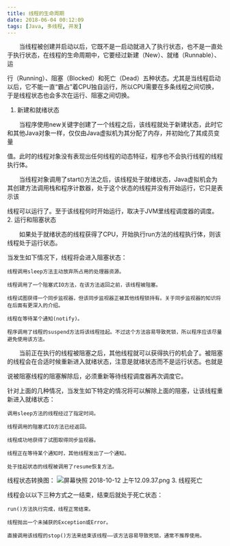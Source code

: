 ```yaml
---
title: 线程的生命周期
date: 2018-06-04 00:12:09
tags: [Java, 多线程, 并发]
---
```



  当线程被创建并启动以后，它既不是一启动就进入了执行状态，也不是一直处于执行状态，在线程的生命周期中，它要经过新建（New）、就绪（Runnable）、运

行（Running）、阻塞（Blocked）和死亡（Dead）五种状态。尤其是当线程启动以后，它不能一直“霸占”着CPU独自运行，所以CPU需要在多条线程之间切换，于是线程状态也会多次在运行、阻塞之间切换。
<!-- more--> 
1. 新建和就绪状态

  当程序使用new关键字创建了一个线程之后，该线程就处于新建状态，此时它和其他Java对象一样，仅仅由Java虚拟机为其分配了内存，并初始化了其成员变量

值。此时的线程对象没有表现出任何线程的动态特征，程序也不会执行线程的线程执行体。

  当线程对象调用了start()方法之后，该线程处于就绪状态，Java虚拟机会为其创建方法调用栈和程序计数器，处于这个状态的线程并没有开始运行，它只是表示该

线程可以运行了。至于该线程何时开始运行，取决于JVM里线程调度器的调度。
2. 运行和阻塞状态

  如果处于就绪状态的线程获得了CPU，开始执行run方法的线程执行体，则该线程处于运行状态。

当发生如下情况下，线程将会进入阻塞状态：

    线程调用sleep方法主动放弃所占用的处理器资源。
    
    线程调用了一个阻塞式IO方法，在该方法返回之前，该线程被阻塞。
    
    线程试图获得一个同步监视器，但该同步监视器正被其他线程锁持有。关于同步监视器的知识将在后面有更深入的介绍。
    
    线程在等待某个通知(notify)。
    
    程序调用了线程的suspend方法将该线程挂起。不过这个方法容易导致死锁，所以程序应该尽量避免使用该方法。

  当前正在执行的线程被阻塞之后，其他线程就可以获得执行的机会了。被阻塞的线程会在合适时候重新进入就绪状态，注意是就绪状态而不是运行状态。也就是

说被阻塞线程的阻塞解除后，必须重新等待线程调度器再次调度它。

针对上面的几种情况，当发生如下特定的情况将可以解除上面的阻塞，让该线程重新进入就绪状态：

    调用sleep方法的线程经过了指定时间。
    
    线程调用的阻塞式IO方法已经返回。
    
    线程成功地获得了试图取得同步监视器。
    
    线程正在等待某个通知时，其他线程发出了一个通知。
    
    处于挂起状态的线程被调用了resume恢复方法。

线程状态转换图：
![屏幕快照 2018-10-12 上午12.09.37.png](https://i.loli.net/2018/10/12/5bbff40525562.png)
3. 线程死亡

线程会以以下三种方式之一结束，结束后就处于死亡状态：

    run()方法执行完成，线程正常结束。
    
    线程抛出一个未捕获的Exception或Error。
    
    直接调用该线程的stop()方法来结束该线程——该方法容易导致死锁，通常不推荐使用。

